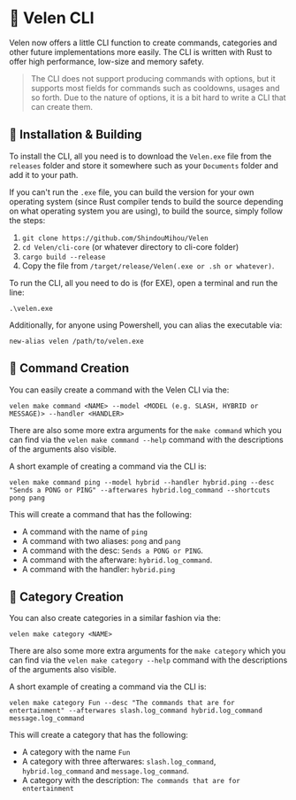 # 🌯 Velen CLI
Velen now offers a little CLI function to create commands, categories and other future implementations more
easily. The CLI is written with Rust to offer high performance, low-size and memory safety.

> The CLI does not support producing commands with options, but it supports most fields for commands
> such as cooldowns, usages and so forth. Due to the nature of options, it is a bit hard to write a CLI that
> can create them.


## 🍜 Installation & Building
To install the CLI, all you need is to download the `Velen.exe` file from the `releases` folder and
store it somewhere such as your `Documents` folder and add it to your path.

If you can't run the `.exe` file, you can build the version for your own operating system (since Rust compiler tends to
build the source depending on what operating system you are using), to build the source, simply follow the steps:
1. `git clone https://github.com/ShindouMihou/Velen`
2. `cd Velen/cli-core` (or whatever directory to cli-core folder)
3. `cargo build --release`
4. Copy the file from `/target/release/Velen(.exe or .sh or whatever)`.

To run the CLI, all you need to do is (for EXE), open a terminal and run the line:
```terminal
.\velen.exe
```

Additionally, for anyone using Powershell, you can alias the executable via:
```
new-alias velen /path/to/velen.exe
```

## 🌵 Command Creation
You can easily create a command with the Velen CLI via the:
```
velen make command <NAME> --model <MODEL (e.g. SLASH, HYBRID or MESSAGE)> --handler <HANDLER>
```

There are also some more extra arguments for the `make command` which you can find via the `velen make command --help` command
with the descriptions of the arguments also visible.

A short example of creating a command via the CLI is:
```
velen make command ping --model hybrid --handler hybrid.ping --desc "Sends a PONG or PING" --afterwares hybrid.log_command --shortcuts pong pang
```

This will create a command that has the following:
- A command with the name of `ping`
- A command with two aliases: `pong` and `pang`
- A command with the desc: `Sends a PONG or PING`.
- A command with the afterware: `hybrid.log_command`.
- A command with the handler: `hybrid.ping`

## 🎂 Category Creation
You can also create categories in a similar fashion via the:
```
velen make category <NAME>
```

There are also some more extra arguments for the `make category` which you can find via the `velen make category --help` command
with the descriptions of the arguments also visible.

A short example of creating a command via the CLI is:
```
velen make category Fun --desc "The commands that are for entertainment" --afterwares slash.log_command hybrid.log_command message.log_command
```

This will create a category that has the following:
- A category with the name `Fun`
- A category with three afterwares: `slash.log_command`, `hybrid.log_command` and `message.log_command`.
- A category with the description: `The commands that are for entertainment`
